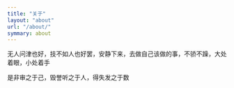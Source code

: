 ```yaml
---
title: "关于"
layout: "about"
url: "/about/"
symmary: about
---
```


无人问津也好，技不如人也好罢，安静下来，去做自己该做的事，不骄不躁，大处着眼，小处着手


是非审之于己，毁誉听之于人，得失发之于数
